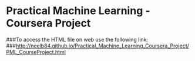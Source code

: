 # Practical Machine Learning - Coursera Project

###To access the HTML file on web use the following link:
###http://neelb84.github.io/Practical_Machine_Learning_Coursera_Project/PML_CourseProject.html

